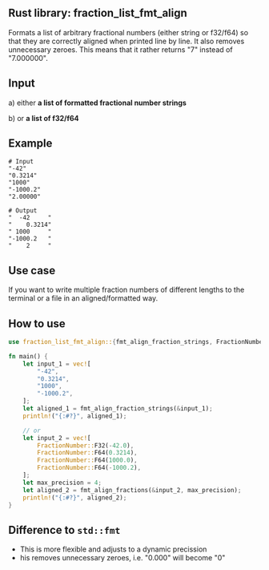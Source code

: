 ## Rust library: fraction_list_fmt_align
Formats a list of arbitrary fractional numbers (either string 
or f32/f64) so that they are correctly aligned when printed 
line by line. It also removes unnecessary zeroes. This means that
it rather returns "7" instead of "7.000000".

## Input
a) either **a list of formatted fractional number strings**

b) or **a list of f32/f64**

## Example
``` 
# Input
"-42"
"0.3214"
"1000"
"-1000.2"
"2.00000"

# Output
"  -42     "
"    0.3214"
" 1000     "
"-1000.2   "
"    2     "
```

## Use case
If you want to write multiple fraction numbers of different
lengths to the terminal or a file in an aligned/formatted way.

## How to use
```rust
use fraction_list_fmt_align::{fmt_align_fraction_strings, FractionNumber, fmt_align_fractions};

fn main() {
    let input_1 = vec![
        "-42",
        "0.3214",
        "1000",
        "-1000.2",
    ];
    let aligned_1 = fmt_align_fraction_strings(&input_1);
    println!("{:#?}", aligned_1);

    // or
    let input_2 = vec![
        FractionNumber::F32(-42.0),
        FractionNumber::F64(0.3214),
        FractionNumber::F64(1000.0),
        FractionNumber::F64(-1000.2),
    ];
    let max_precision = 4;
    let aligned_2 = fmt_align_fractions(&input_2, max_precision);
    println!("{:#?}", aligned_2);
}
```

## Difference to `std::fmt`
* This is more flexible and adjusts to a dynamic precission
* his removes unnecessary zeroes, i.e. "0.000" will become "0"
